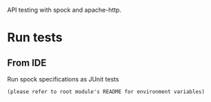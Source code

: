API testing with spock and apache-http.


# Run tests
## From IDE
Run spock specifications as JUnit tests 
    
    (please refer to root module's README for environment variables)